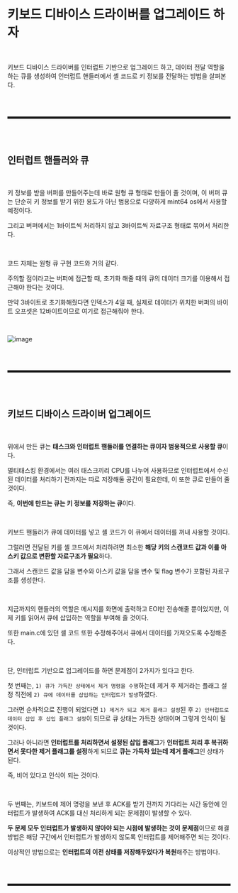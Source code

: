 # 키보드 디바이스 드라이버를 업그레이드 하자

<br>

키보드 디바이스 드라이버를 인터럽트 기반으로 업그레이드 하고, 데이터 전달 역할을 하는 큐를 생성하여 인터럽트 핸들러에서 셸 코드로 키 정보를 전달하는 방법을 살펴본다.

<br><br>
<hr style="border: 2px solid;">
<br><br>

## 인터럽트 핸들러와 큐

<br>

키 정보를 받을 버퍼를 만들어주는데 바로 원형 큐 형태로 만들어 줄 것이며, 이 버퍼 큐는 단순히 키 정보를 받기 위한 용도가 아닌 범용으로 다양하게 mint64 os에서 사용할 예정이다.

그리고 버퍼에서는 1바이트씩 처리하지 않고 3바이트씩 자료구조 형태로 묶어서 처리한다.

<br>

코드 자체는 원형 큐 구현 코드와 거의 같다.

주의할 점이라고는 버퍼에 접근할 때, 초기화 해줄 때의 큐의 데이터 크기를 이용해서 접근해야 한다는 것이다.

만약 3바이트로 초기화해줬다면 인덱스가 4일 때, 실제로 데이터가 위치한 버퍼의 바이트 오프셋은 12바이트이므로 여기로 접근해줘야 한다.

<br>

![image](https://user-images.githubusercontent.com/52172169/198940744-f17dd543-581b-4770-bb03-07021e99791b.png)

<br><br>
<hr style="border: 2px solid;">
<br><br>

## 키보드 디바이스 드라이버 업그레이드

<br>

위에서 만든 큐는 **태스크와 인터럽트 핸들러를 연결하는 큐이자 범용적으로 사용할 큐**이다.

멀티태스킹 환경에서는 여러 태스크끼리 CPU를 나누어 사용하므로 인터럽트에서 수신된 데이터를 처리하기 전까지는 따로 저장해둘 공간이 필요한데, 이 또한 큐로 만들어 줄 것이다.

즉, **이번에 만드는 큐는 키 정보를 저장하는 큐**이다.

<br>

키보드 핸들러가 큐에 데이터를 넣고 셸 코드가 이 큐에서 데이터를 꺼내 사용할 것이다.

그럴러면 전달된 키를 셸 코드에서 처리하려면 최소한 **해당 키의 스캔코드 값과 이를 아스키 값으로 변환할 자료구조가 필요**하다.

그래서 스캔코드 값을 담을 변수와 아스키 값을 담을 변수 및 flag 변수가 포함된 자료구조를 생성한다.

<br>

지금까지의 핸들러의 역할은 메시지를 화면에 출력하고 EOI만 전송해줄 뿐이었지만, 이제 키를 읽어서 큐에 삽입하는 역할을 부여해 줄 것이다.

또한 main.c에 있던 셸 코드 또한 수정해주어서 큐에서 데이터를 가져오도록 수정해준다.

<br>

단, 인터럽트 기반으로 업그레이드를 하면 문제점이 2가지가 있다고 한다.

첫 번째는, ```1) 큐가 가득찬 상태에서 제거 명령을 수행```하는데 제거 후 제거라는 플래그 설정 직전에 ```2) 큐에 데이터를 삽입하는 인터럽트가 발생```하였다.

그러면 순차적으로 진행이 되었다면 ```1) 제거가 되고 제거 플래그 설정```된 후 ```2) 인터럽트로 데이터 삽입 후 삽입 플래그 설정```이 되므로 큐 상태는 가득찬 상태이며 그렇게 인식이 될 것이다.

그러나 아니라면 **인터럽트를 처리하면서 설정된 삽입 플래그**가 **인터럽트 처리 후 복귀하면서 못다한 제거 플래그를 설정**하게 되므로 **큐는 가득차 있는데 제거 플래그**인 상태가 된다.

즉, 비어 있다고 인식이 되는 것이다.

<br>

두 번째는, 키보드에 제어 명령을 보낸 후 ACK를 받기 전까지 기다리는 시간 동안에 인터럽트가 발생하여 ACK를 대신 처리하게 되는 문제점이 발생할 수 있다.

**두 문제 모두 인터럽트가 발생하지 않아야 되는 시점에 발생하는 것이 문제점**이므로 해결방법은 해당 구간에서 인터럽트가 발생하지 않도록 인터럽트를 제어해주면 되는 것이다.

이상적인 방법으로는 **인터럽트의 이전 상태를 저장해두었다가 복원**해주는 방법이다.



<br><br>
<hr style="border: 2px solid;">
<br><br>

